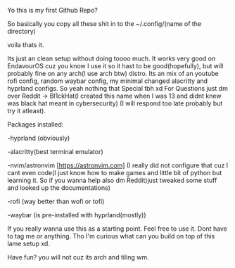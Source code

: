 Yo this is my first Github Repo?

So basically you copy all these shit in to the ~/.config/(name of the directory)

voila thats it.

Its just an clean setup without doing toooo much.
It works very good on EndavourOS cuz you know I use it so it hast to be good(hopefully), but will probably fine on any arch(I use arch btw) distro. 
Its an mix of an youtube rofi config, random waybar config, my minimal changed alacritty and hyprland configs. So yeah nothing that Special tbh xd
For Questions just dm over Reddit -> Bl1ckHat(I created this name when I was 13 and didnt knew was black hat meant in cybersecurity) (I will respond too late probably but try it atleast).

Packages installed:

-hyprland (obviously)

-alacritty(best terminal emulator)

-nvim/astronvim [https://astronvim.com] (I really did not configure that cuz I cant even code(I just know how to make games and little bit of python but learning it. So if you wanna help also dm Reddit)just tweaked some stuff and looked up the documentations)

-rofi (way better than wofi or tofi)

-waybar (is pre-installed with hyprland(mostly))

If you really wanna use this as a starting point. Feel free to use it. Dont have to tag me or anything. Tho I'm curious what can you build on top of this lame setup xd.

Have fun? you will not cuz its arch and tiling wm.
